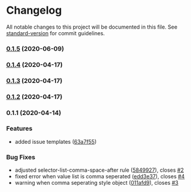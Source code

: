 # Changelog

All notable changes to this project will be documented in this file. See [standard-version](https://github.com/conventional-changelog/standard-version) for commit guidelines.

### [0.1.5](https://github.com/typedigital/stylelint-config-typedigital/compare/v0.1.4...v0.1.5) (2020-06-09)

### [0.1.4](https://github.com/typedigital/stylelint-config-typedigital/compare/v0.1.3...v0.1.4) (2020-04-17)

### [0.1.3](https://github.com/typedigital/stylelint-config-typedigital/compare/v0.1.2...v0.1.3) (2020-04-17)

### [0.1.2](https://github.com/typedigital/stylelint-config-typedigital/compare/v0.1.1...v0.1.2) (2020-04-17)

### 0.1.1 (2020-04-14)


### Features

* added issue templates ([63a7f55](https://github.com/typedigital/stylelint-config-typedigital/commit/63a7f55208812e3331da71f3be12f4628aca847a))


### Bug Fixes

* adjusted selector-list-comma-space-after rule ([5849927](https://github.com/typedigital/stylelint-config-typedigital/commit/5849927b931cda3cc2b4b156b0b454f7dd306611)), closes [#2](https://github.com/typedigital/stylelint-config-typedigital/issues/2)
* fixed error when value list is comma seperated ([edd3e37](https://github.com/typedigital/stylelint-config-typedigital/commit/edd3e37ed54c406ee3dc77c7bbfd90d902b64497)), closes [#4](https://github.com/typedigital/stylelint-config-typedigital/issues/4)
* warning when comma seperating style object ([011afd9](https://github.com/typedigital/stylelint-config-typedigital/commit/011afd95ec98b49cc36b6381f26097de6bed866f)), closes [#3](https://github.com/typedigital/stylelint-config-typedigital/issues/3)
